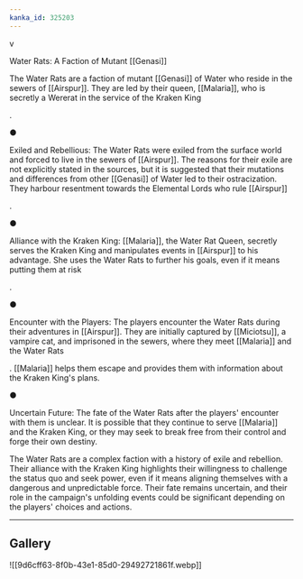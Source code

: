 ```yaml
---
kanka_id: 325203
---
```


v

Water Rats: A Faction of Mutant [[Genasi]]

The Water Rats are a faction of mutant [[Genasi]] of Water who reside in the sewers of [[Airspur]]. They are led by their queen, [[Malaria]], who is secretly a Wererat in the service of the Kraken King

.

●

Exiled and Rebellious: The Water Rats were exiled from the surface world and forced to live in the sewers of [[Airspur]]. The reasons for their exile are not explicitly stated in the sources, but it is suggested that their mutations and differences from other [[Genasi]] of Water led to their ostracization. They harbour resentment towards the Elemental Lords who rule [[Airspur]]

.

●

Alliance with the Kraken King: [[Malaria]], the Water Rat Queen, secretly serves the Kraken King and manipulates events in [[Airspur]] to his advantage. She uses the Water Rats to further his goals, even if it means putting them at risk

.

●

Encounter with the Players: The players encounter the Water Rats during their adventures in [[Airspur]]. They are initially captured by [[Miciotsu]], a vampire cat, and imprisoned in the sewers, where they meet [[Malaria]] and the Water Rats

. [[Malaria]] helps them escape and provides them with information about the Kraken King's plans.

●

Uncertain Future: The fate of the Water Rats after the players' encounter with them is unclear. It is possible that they continue to serve [[Malaria]] and the Kraken King, or they may seek to break free from their control and forge their own destiny.

The Water Rats are a complex faction with a history of exile and rebellion. Their alliance with the Kraken King highlights their willingness to challenge the status quo and seek power, even if it means aligning themselves with a dangerous and unpredictable force. Their fate remains uncertain, and their role in the campaign's unfolding events could be significant depending on the players' choices and actions.

---
## Gallery
![[9d6cff63-8f0b-43e1-85d0-29492721861f.webp]]